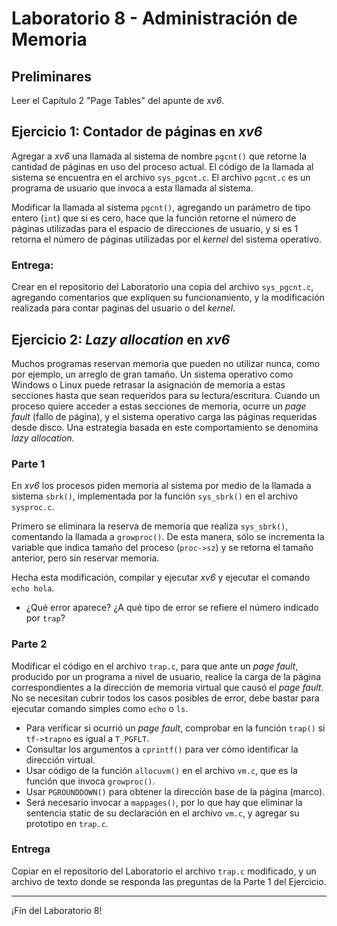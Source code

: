 # Laboratorio 8 - Administración de Memoria

## Preliminares
Leer el Capítulo 2 "Page Tables" del apunte de _xv6_.

## Ejercicio 1: Contador de páginas en _xv6_
Agregar a _xv6_ una llamada al sistema de nombre `pgcnt()` que retorne la cantidad de páginas en uso del proceso actual. El código de la llamada al sistema se encuentra en el archivo `sys_pgcnt.c`. El archivo `pgcnt.c` es un programa de usuario que invoca a esta llamada al sistema.

Modificar la llamada al sistema `pgcnt()`, agregando un parámetro de tipo entero (`int`) que si es cero, hace que la función retorne el número de páginas utilizadas para el espacio de direcciones de usuario, y si es 1 retorna el número de páginas utilizadas por el _kernel_ del sistema operativo.

### Entrega:
Crear en el repositorio del Laboratorio una copia del archivo `sys_pgcnt.c`, agregando comentarios que expliquen su funcionamiento, y la modificación realizada para contar paginas del usuario o del _kernel_.

## Ejercicio 2: _Lazy allocation_ en _xv6_
Muchos programas reservan memoria que pueden no utilizar nunca, como por ejemplo, un arreglo de gran tamaño. Un sistema operativo como Windows o Linux puede retrasar la asignación de memoria a estas secciones hasta que sean requeridos para su lectura/escritura. Cuando un proceso quiere acceder a estas secciones de memoria, ocurre un _page fault_ (fallo de página), y el sistema operativo carga las páginas requeridas desde disco. Una estrategia basada en este comportamiento se denomina _lazy allocation_.

### Parte 1
En _xv6_ los procesos piden memoria al sistema por medio de la llamada a sistema `sbrk()`, implementada por la función `sys_sbrk()` en el archivo `sysproc.c`. 

Primero se eliminara la reserva de memoria que realiza `sys_sbrk()`, comentando la llamada a `growproc()`. De esta manera, sólo se incrementa la variable que indica tamaño del proceso (`proc->sz`) y se retorna el tamaño anterior, pero sin reservar memoria. 

Hecha esta modificación, compilar y ejecutar _xv6_ y ejecutar el comando `echo hola`.
- ¿Qué error aparece? ¿A qué tipo de error se refiere el número indicado por `trap`?

### Parte 2
Modificar el código en el archivo `trap.c`, para que ante un _page fault_, producido por un programa a nivel de usuario, realice la carga de la página correspondientes a la dirección de memoria virtual que causó el _page fault_. No se necesitan cubrir todos los casos posibles de error, debe bastar para ejecutar comando simples como `echo` o `ls`.
- Para verificar si ocurrió un _page fault_, comprobar en la función `trap()` si `tf->trapno` es igual a `T_PGFLT`.
- Consultar los argumentos a `cprintf()` para ver cómo identificar la dirección virtual.
- Usar código de la función `allocuvm()` en el archivo `vm.c`, que es la función que invoca `growproc()`.
- Usar `PGROUNDDOWN()` para obtener la dirección base de la página (marco).
- Será necesario invocar a `mappages()`, por lo que hay que eliminar la sentencia static de su declaración en el archivo `vm.c`, y agregar su prototipo en `trap.c`.

### Entrega
Copiar en el repositorio del Laboratorio el archivo `trap.c` modificado, y un archivo de texto donde se responda las preguntas de la Parte 1 del Ejercicio.

---

¡Fín del Laboratorio 8!